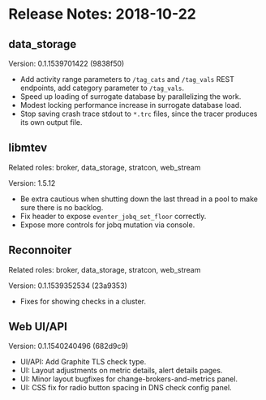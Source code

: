 # Release Notes: 2018-10-22

## data\_storage

Version: 0.1.1539701422 (9838f50)

* Add activity range parameters to `/tag_cats` and `/tag_vals` REST endpoints,
  add category parameter to `/tag_vals`.
* Speed up loading of surrogate database by parallelizing the work.
* Modest locking performance increase in surrogate database load.
* Stop saving crash trace stdout to `*.trc` files, since the tracer produces
  its own output file.

## libmtev

Related roles: broker, data\_storage, stratcon, web\_stream

Version: 1.5.12

* Be extra cautious when shutting down the last thread in a pool to make sure
  there is no backlog.
* Fix header to expose `eventer_jobq_set_floor` correctly.
* Expose more controls for jobq mutation via console.

## Reconnoiter

Related roles: broker, data\_storage, stratcon, web\_stream

Version: 0.1.1539352534 (23a9353)

* Fixes for showing checks in a cluster.

## Web UI/API

Version: 0.1.1540240496 (682d9c9)

* UI/API: Add Graphite TLS check type.
* UI: Layout adjustments on metric details, alert details pages.
* UI: Minor layout bugfixes for change-brokers-and-metrics panel.
* UI: CSS fix for radio button spacing in DNS check config panel.

